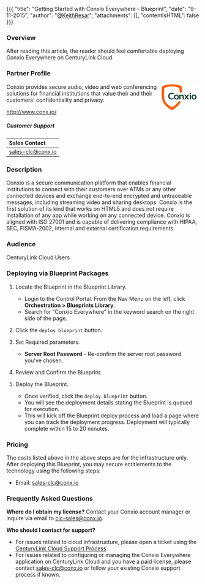 {{{
  "title": "Getting Started with Conxio Everywhere - Blueprint",
  "date": "9-11-2015",
  "author": "<a href='https://twitter.com/KeithResar'>@KeithResar</a>",
  "attachments": [],
  "contentIsHTML": false
}}}

### Overview
After reading this article, the reader should feel comfortable deploying Conxio Everywhere on CenturyLink Cloud.

### Partner Profile
<img src="../../images/conxio/conxio_logo.png" style="border:0;float:right;max-width: 100px;">

Conxio provides secure audio, video and web conferencing solutions for financial institutions that value their and their customers' confidentiality and privacy.

http://www.conx.io/

##### Customer Support
|Sales Contact |
|:- |
|sales-clc@conx.io |

### Description
Conxio is a secure communication platform that enables financial institutions to connect with their customers over ATMs or any other connected devices and exchange end-to-end encrypted and untraceable messages, including streaming video and sharing desktops. Conxio is the first solution of its kind that works on HTML5 and does not require installation of any app while working on any connected device. Conxio is aligned with ISO 27001 and is capable of delivering compliance with HIPAA, SEC, FISMA-2002, internal and external certification requirements.

### Audience
CenturyLink Cloud Users

### Deploying via Blueprint Packages
1. Locate the Blueprint in the Blueprint Library.
   * Login to the Control Portal. From the Nav Menu on the left, click **Orchestration > Blueprints Library**.
   * Search for “Conxio Everywhere” in the keyword search on the right side of the page.

2. Click the `deploy blueprint` button.

3. Set Required parameters.
   * **Server Root Password** - Re-confirm the server root password you've chosen.

4. Review and Confirm the Blueprint.

5. Deploy the Blueprint.
   * Once verified, click the `deploy blueprint` button.
   * You will see the deployment details stating the Blueprint is queued for execution.
   * This will kick off the Blueprint deploy process and load a page where you can track the deployment progress. Deployment will typically complete within 15 to 20 minutes.

### Pricing
The costs listed above in the above steps are for the infrastructure only. After deploying this Blueprint, you may secure entitlements to the technology using the following steps:
* Email: sales-clc@conx.io

### Frequently Asked Questions
**Where do I obtain my license?**
Contact your Conxio account manager or inquire via email to [clc-sales@conx.io](mailto:clc-sales@conx.io).

**Who should I contact for support?**
* For issues related to cloud infrastructure, please open a ticket using the [CenturyLink Cloud Support Process](../../Support/how-do-i-report-a-support-issue.md).
* For issues related to configuring or managing the Conxio Everywhere application on CenturyLink Cloud and you have a paid license, please contact sales-clc@conx.io or follow your existing Conxio support process if known.
